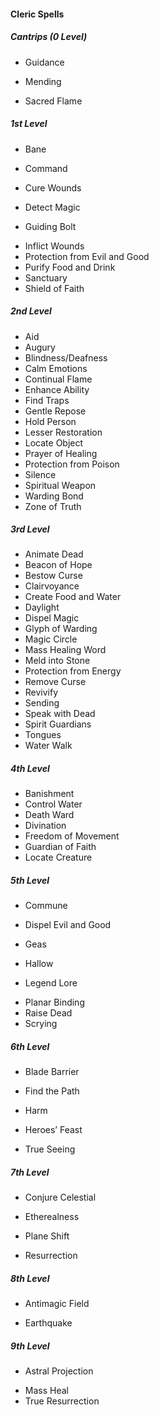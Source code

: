 #### Cleric Spells
##### Cantrips (0 Level)
- Guidance
<!-- This is currently missing from the Cleric spell list in the Google Doc
- Light
-->
- Mending
<!-- This is currently missing from the Cleric spell list in the Google Doc
- Resistance
-->
- Sacred Flame
<!-- These are currently missing from Cleric spell list in the Google Doc
- Spare the Dying
- Thaumaturgy
-->
##### 1st Level
- Bane
<!-- This is currently missing from the Cleric spell list in the Google Doc
- Bless
-->
<!-- This is not a Cleric spell in the WotC SRD
- Ceremony
-->
- Command
<!-- This is currently missing from the Cleric spell list in the Google Doc
- Create or Destroy Water
-->
- Cure Wounds
<!-- This is currently missing from the Cleric spell list in the Google Doc
- Detect Evil and Good
-->
- Detect Magic
<!-- This is currently missing from the Cleric spell list in the Google Doc
- Detect Poison and Disease
-->
- Guiding Bolt
<!-- This is currently missing from the Cleric spell list in the Google Doc
- Healing Word
-->
- Inflict Wounds
- Protection from Evil and Good
- Purify Food and Drink
- Sanctuary
- Shield of Faith
##### 2nd Level
- Aid
- Augury
- Blindness/Deafness
- Calm Emotions
- Continual Flame
- Enhance Ability
- Find Traps
- Gentle Repose
- Hold Person
- Lesser Restoration
- Locate Object
- Prayer of Healing
- Protection from Poison
- Silence
- Spiritual Weapon
- Warding Bond
- Zone of Truth
##### 3rd Level
- Animate Dead
- Beacon of Hope
- Bestow Curse
- Clairvoyance
- Create Food and Water
- Daylight
- Dispel Magic
- Glyph of Warding
- Magic Circle
- Mass Healing Word
- Meld into Stone
- Protection from Energy
- Remove Curse
- Revivify
- Sending
- Speak with Dead
- Spirit Guardians
- Tongues
- Water Walk
##### 4th Level
- Banishment
- Control Water
- Death Ward
- Divination
- Freedom of Movement
- Guardian of Faith
- Locate Creature
<!-- This is currently missing from the Cleric spell list in the Google Doc
- Stone Shape
-->
##### 5th Level
- Commune
<!-- This is currently missing from the Cleric spell list in the Google Doc
- Contagion
-->
- Dispel Evil and Good
<!-- This is currently missing from the Cleric spell list in the Google Doc
- Flame Strike
-->
- Geas
<!-- This is currently missing from the Cleric spell list in the Google Doc
- Greater Restauration
-->
- Hallow
<!-- This is currently missing from the Cleric spell list in the Google Doc
- Insect Plague
-->
- Legend Lore
<!-- This is currently missing from the Cleric spell list in the Google Doc
- Mass Cure Wounds
-->
- Planar Binding
- Raise Dead
- Scrying
##### 6th Level
- Blade Barrier
<!-- This is currently missing from the Cleric spell list in the Google Doc
- Create Undead
-->
- Find the Path
<!-- This is currently missing from the Cleric spell list in the Google Doc
- Forbiddance
-->
- Harm
<!-- This is currently missing from the Cleric spell list in the Google Doc
- Heal
-->
- Heroes’ Feast
<!-- This is currently missing from the Cleric spell list in the Google Doc
- Planar Ally
-->
- True Seeing
<!-- This is currently missing from the Cleric spell list in the Google Doc
- Word of Recall
-->
##### 7th Level
- Conjure Celestial
<!-- This is currently missing from the Cleric spell list in the Google Doc
- Divine Word
-->
- Etherealness
<!-- This is currently missing from the Cleric spell list in the Google Doc
- Fire Storm
-->
- Plane Shift
<!-- This is currently missing from the Cleric spell list in the Google Doc
- Regenerate
-->
- Resurrection
<!-- This is currently missing from the Cleric spell list in the Google Doc
- Symbol
-->
##### 8th Level
- Antimagic Field
<!-- This is currently missing from the Cleric spell list in the Google Doc
- Control Weather
-->
- Earthquake
<!-- This is currently missing from the Cleric spell list in the Google Doc
- Holy Aura
-->
##### 9th Level
- Astral Projection
<!-- This is currently missing from the Cleric spell list in the Google Doc
- Gate
-->
- Mass Heal
- True Resurrection
